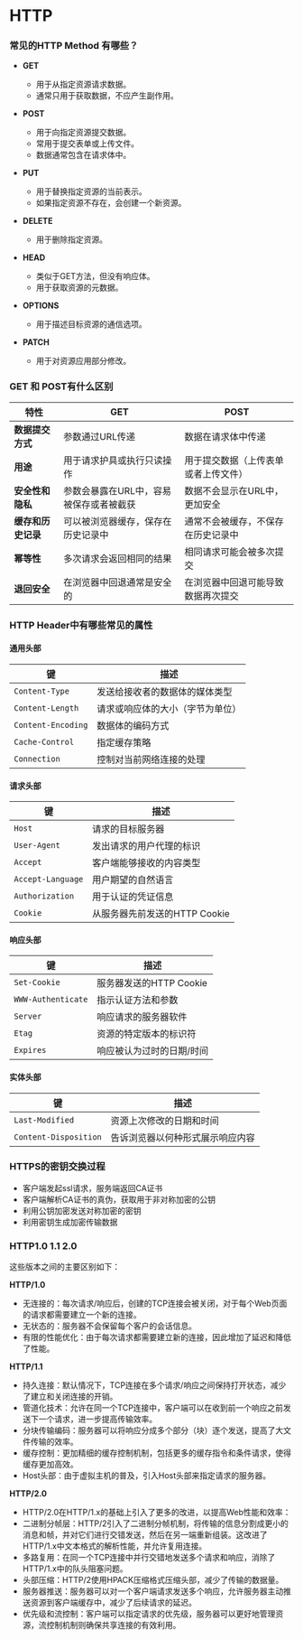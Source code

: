# HTTP

### 常见的HTTP Method 有哪些？

- **GET**
  - 用于从指定资源请求数据。
  - 通常只用于获取数据，不应产生副作用。

- **POST**
  - 用于向指定资源提交数据。
  - 常用于提交表单或上传文件。
  - 数据通常包含在请求体中。

- **PUT**
  - 用于替换指定资源的当前表示。
  - 如果指定资源不存在，会创建一个新资源。

- **DELETE**
  - 用于删除指定资源。

- **HEAD**
  - 类似于GET方法，但没有响应体。
  - 用于获取资源的元数据。

- **OPTIONS**
  - 用于描述目标资源的通信选项。

- **PATCH**
  - 用于对资源应用部分修改。

### GET 和 POST有什么区别


|特性              |GET                                      |POST                                        |
| ---------------  | --------------------------------------- | ---------------------------------------- |
|**数据提交方式**   | 参数通过URL传递|数据在请求体中传递|
|**用途**           |用于请求护具或执行只读操作|用于提交数据（上传表单或者上传文件）|
|**安全性和隐私**    |参数会暴露在URL中，容易被保存或者被截获|数据不会显示在URL中，更加安全|
|**缓存和历史记录**  |可以被浏览器缓存，保存在历史记录中|通常不会被缓存，不保存在历史记录中|
|**幂等性**        | 多次请求会返回相同的结果| 相同请求可能会被多次提交|
|**退回安全**       |在浏览器中回退通常是安全的|在浏览器中回退可能导致数据再次提交|

### HTTP Header中有哪些常见的属性


#### 通用头部
| 键                 | 描述                             |
| ------------------ | -------------------------------- |
| `Content-Type`     | 发送给接收者的数据体的媒体类型   |
| `Content-Length`   | 请求或响应体的大小（字节为单位） |
| `Content-Encoding` | 数据体的编码方式                 |
| `Cache-Control`    | 指定缓存策略                     |
| `Connection`       | 控制对当前网络连接的处理         |

#### 请求头部
| 键              | 描述                              |
| --------------- | --------------------------------- |
| `Host`          | 请求的目标服务器                  |
| `User-Agent`    | 发出请求的用户代理的标识          |
| `Accept`        | 客户端能够接收的内容类型          |
| `Accept-Language`| 用户期望的自然语言               |
| `Authorization` | 用于认证的凭证信息                |
| `Cookie`        | 从服务器先前发送的HTTP Cookie     |

#### 响应头部
| 键                 | 描述                       |
| ------------------ | -------------------------- |
| `Set-Cookie`       | 服务器发送的HTTP Cookie    |
| `WWW-Authenticate` | 指示认证方法和参数         |
| `Server`           | 响应请求的服务器软件       |
| `Etag`             | 资源的特定版本的标识符     |
| `Expires`          | 响应被认为过时的日期/时间  |

#### 实体头部
| 键                | 描述                           |
| ----------------- | ------------------------------ |
| `Last-Modified`   | 资源上次修改的日期和时间       |
| `Content-Disposition` | 告诉浏览器以何种形式展示响应内容 |

### HTTPS的密钥交换过程
  - 客户端发起ssl请求，服务端返回CA证书
  - 客户端解析CA证书的真伪，获取用于非对称加密的公钥
  - 利用公钥加密发送对称加密的密钥
  - 利用密钥生成加密传输数据


### HTTP1.0 1.1 2.0

这些版本之间的主要区别如下：

**HTTP/1.0**
- 无连接的：每次请求/响应后，创建的TCP连接会被关闭，对于每个Web页面的请求都需要建立一个新的连接。
- 无状态的：服务器不会保留每个客户的会话信息。
- 有限的性能优化：由于每次请求都需要建立新的连接，因此增加了延迟和降低了性能。

**HTTP/1.1**
- 持久连接：默认情况下，TCP连接在多个请求/响应之间保持打开状态，减少了建立和关闭连接的开销。
- 管道化技术：允许在同一个TCP连接中，客户端可以在收到前一个响应之前发送下一个请求，进一步提高传输效率。
- 分块传输编码：服务器可以将响应分成多个部分（块）逐个发送，提高了大文件传输的效率。
- 缓存控制：更加精细的缓存控制机制，包括更多的缓存指令和条件请求，使得缓存更加高效。
- Host头部：由于虚拟主机的普及，引入Host头部来指定请求的服务器。

**HTTP/2.0**
- HTTP/2.0在HTTP/1.x的基础上引入了更多的改进，以提高Web性能和效率：
- 二进制分帧层：HTTP/2引入了二进制分帧机制，将传输的信息分割成更小的消息和帧，并对它们进行交错发送，然后在另一端重新组装。这改进了HTTP/1.x中文本格式的解析性能，并允许复用连接。
- 多路复用：在同一个TCP连接中并行交错地发送多个请求和响应，消除了HTTP/1.x中的队头阻塞问题。
- 头部压缩：HTTP/2使用HPACK压缩格式压缩头部，减少了传输的数据量。
- 服务器推送：服务器可以对一个客户端请求发送多个响应，允许服务器主动推送资源到客户端缓存中，减少了后续请求的延迟。
- 优先级和流控制：客户端可以指定请求的优先级，服务器可以更好地管理资源，流控制机制则确保共享连接的有效利用。